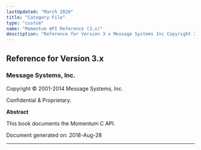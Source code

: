 ```yaml
---
lastUpdated: "March 2020"
title: "Category File"
type: "custom"
name: "Momentum API Reference (3.x)"
description: "Reference for Version 3 x Message Systems Inc Copyright 2001 2014 Message Systems Inc Confidential Proprietary Abstract This book documents the Momentum C API Document generated on 2018 Aug 28 Table of Contents Preface I Momentum Architecture II C API III Hooks IV Structs A Custom Delivery Modules List of..."
---
```


## Reference for Version 3.x

### Message Systems, Inc.

Copyright © 2001-2014 Message Systems, Inc.

<a name="idp27569360"></a> 

Confidential & Proprietary.

**Abstract**

This book documents the Momentum C API.

Document generated on: 2018-Aug-28

* * *


